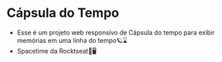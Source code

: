 # Cápsula do Tempo
* Esse é um projeto web responsivo de Cápsula do tempo para exibir memórias em uma linha do tempo🪐⌛️
* Spacetime da Rocktseat🚀🖥️
